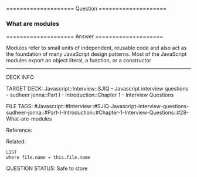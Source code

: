 ==================== Question ====================  

### What are modules  

==================== Answer ====================  

Modules refer to small units of independent, reusable code and also act as the
foundation of many JavaScript design patterns. Most of the JavaScript modules
export an object literal, a function, or a constructor

---

DECK INFO

TARGET DECK: Javascript::Interview::SJIQ - Javascript interview questions -
sudheer jonna::Part I - Introduction::Chapter 1 - Interview Questions

FILE TAGS:
#Javascript::#Interview::#SJIQ-Javascript-interview-questions-sudheer-jonna::#Part-I-Introduction::#Chapter-1-Interview-Questions::#28-What-are-modules

Reference:

Related:

```dataview
LIST
where file.name = this.file.name
```

QUESTION STATUS: Safe to store
